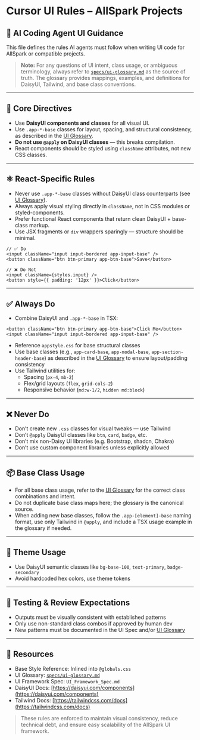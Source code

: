 # Cursor UI Rules – AllSpark Projects

## 🤖 AI Coding Agent UI Guidance
This file defines the rules AI agents must follow when writing UI code for AllSpark or compatible projects.

> **Note:** For any questions of UI intent, class usage, or ambiguous terminology, always refer to [`specs/ui-glossary.md`](../../specs/ui-glossary.md) as the source of truth. The glossary provides mappings, examples, and definitions for DaisyUI, Tailwind, and base class conventions.

---

## 🧠 Core Directives
- Use **DaisyUI components and classes** for all visual UI.
- Use `.app-*-base` classes for layout, spacing, and structural consistency, as described in the [UI Glossary](../../specs/ui-glossary.md).
- **Do not use `@apply` on DaisyUI classes** — this breaks compilation.
- React components should be styled using `className` attributes, not new CSS classes.

---

## ⚛️ React-Specific Rules
- Never use `.app-*-base` classes without DaisyUI class counterparts (see [UI Glossary](../../specs/ui-glossary.md)).
- Always apply visual styling directly in `className`, not in CSS modules or styled-components.
- Prefer functional React components that return clean DaisyUI + base-class markup.
- Use JSX fragments or `div` wrappers sparingly — structure should be minimal.

```tsx
// ✅ Do
<input className="input input-bordered app-input-base" />
<button className="btn btn-primary app-btn-base">Save</button>

// ❌ Do Not
<input className={styles.input} />
<button style={{ padding: '12px' }}>Click</button>
```

---

## ✅ Always Do
- Combine DaisyUI and `.app-*-base` in TSX:
```tsx
<button className="btn btn-primary app-btn-base">Click Me</button>
<input className="input input-bordered app-input-base" />
```
- Reference `appstyle.css` for base structural classes
- Use base classes (e.g., `app-card-base`, `app-modal-base`, `app-section-header-base`) as described in the [UI Glossary](../../specs/ui-glossary.md) to ensure layout/padding consistency
- Use Tailwind utilities for:
  - Spacing (`px-4`, `mb-2`)
  - Flex/grid layouts (`flex`, `grid-cols-2`)
  - Responsive behavior (`md:w-1/2`, `hidden md:block`)

---

## ❌ Never Do
- Don’t create new `.css` classes for visual tweaks — use Tailwind
- Don’t `@apply` DaisyUI classes like `btn`, `card`, `badge`, etc.
- Don’t mix non-Daisy UI libraries (e.g. Bootstrap, shadcn, Chakra)
- Don’t use custom component libraries unless explicitly allowed

---

## 📦 Base Class Usage
- For all base class usage, refer to the [UI Glossary](../../specs/ui-glossary.md) for the correct class combinations and intent.
- Do not duplicate base class maps here; the glossary is the canonical source.
- When adding new base classes, follow the `.app-[element]-base` naming format, use only Tailwind in `@apply`, and include a TSX usage example in the glossary if needed.

---

## 🎨 Theme Usage
- Use DaisyUI semantic classes like `bg-base-100`, `text-primary`, `badge-secondary`
- Avoid hardcoded hex colors, use theme tokens

---

## 🧪 Testing & Review Expectations
- Outputs must be visually consistent with established patterns
- Only use non-standard class combos if approved by human dev
- New patterns must be documented in the UI Spec and/or [UI Glossary](../../specs/ui-glossary.md)

---

## 🔗 Resources
- Base Style Reference: Inlined into `@globals.css`
- UI Glossary: [`specs/ui-glossary.md`](../../specs/ui-glossary.md)
- UI Framework Spec: `UI_Framework_Spec.md`
- DaisyUI Docs: [https://daisyui.com/components](https://daisyui.com/components)
- Tailwind Docs: [https://tailwindcss.com/docs](https://tailwindcss.com/docs)

> These rules are enforced to maintain visual consistency, reduce technical debt, and ensure easy scalability of the AllSpark UI framework.
